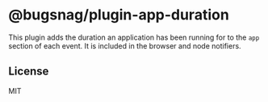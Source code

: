 # @bugsnag/plugin-app-duration

This plugin adds the duration an application has been running for to the `app` section of each event. It is included in the browser and node notifiers.

## License
MIT
